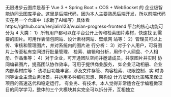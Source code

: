 无限进步云图库是基于 Vue 3 + Spring Boot + COS + WebSocket 的 企业级智
能协同云图库平台。这里是后端代码，因为本人主要熟悉后端开发，所以前端代码实在另一个仓库中（求助了AI编写）具体看https://github.com/renjialin123/wuxian-progress-frontend
平台的核心功能可分为 4 大类：
 1）所有用户都可以在平台公开上传和检索图片素材，快速找
到需要的图片。可用作表情包网站、设计素材网站、壁纸网
站等：
2）管理员可以上传、审核和管理图片，并对系统内的图片进
行分析：
 3）对于个人用户，可将图片上传至私有空间进行批量管理、
检索、编辑和分析，用作个人网盘、个人相册、作品集等：
4）对于企业，可开通团队空间并邀请成员，共享图片并实时
协同编辑图片，提高团队协作效率。可用于提供商业服务，
如企业活动相册、企业内部素材库等：
该项目功能丰富，涉及文件存管、内容检索、权限控制、实
时协同等企业主流业务场景，并运用多种编程思想、架构设
计方法和优化策略来保证项目的高速迭代和稳定运行。
有业务、有技术，本人觉得非常适合在学编程做项目的同学学习，整体的三个大模块其实完全可以拆分开，互相独立
